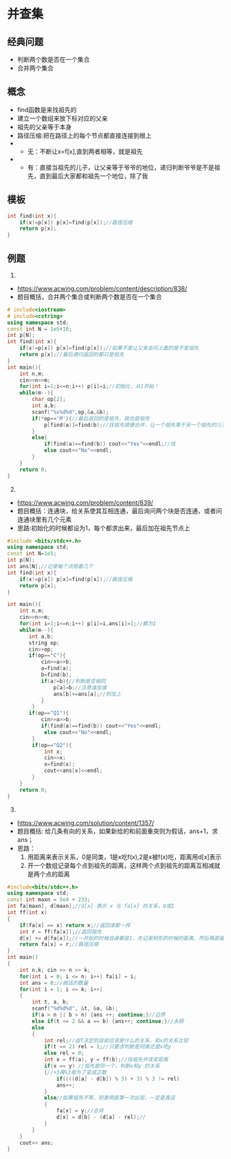 # 并查集
## 经典问题
* 判断两个数是否在一个集合
* 合并两个集合

## 概念

* find函数是来找祖先的
* 建立一个数组来放下标对应的父亲
* 祖先的父亲等于本身
* 路径压缩:把在路径上的每个节点都直接连接到根上
* * 无：不断让x=f[x],直到两者相等，就是祖先
* * 有：直接当祖先的儿子，让父亲等于爷爷的地位，递归判断爷爷是不是祖先，直到最后大家都和祖先一个地位，除了我
## 模板
```c++
int find(int x){
    if(x!=p[x]) p[x]=find(p[x]);//路径压缩
    return p[x];
}
```
## 例题
1. 
* https://www.acwing.com/problem/content/description/838/
* 题目概括，合并两个集合或判断两个数是否在一个集合
```c++
# include<iostream>
# include<cstring>
using namespace std;
const int N = 1e5+10;
int p[N];
int find(int x){
    if(x!=p[x]) p[x]=find(p[x]);//如果不是让父亲去问上面的是不是祖先
    return p[x];//最后递归返回的都只是祖先
}
int main(){
    int n,m;
    cin>>n>>m;
    for(int i=1;i<=n;i++) p[i]=i;//初始化，从1开始！
    while(m--){
        char op[2];
        int a,b;
        scanf("%s%d%d",op,&a,&b);
        if(*op=='M'){//最后返回的是祖先，我也是祖先
            p[find(a)]=find(b);//找祖先顺便合并，让一个祖先等于另一个祖先的儿子
        }
        else{  
            if(find(a)==find(b)) cout<<"Yes"<<endl;//找
            else cout<<"No"<<endl;
        }
    }
    return 0;
}
```
2. 
* https://www.acwing.com/problem/content/839/
* 题目概括：连通块，给关系使其互相连通，最后询问两个块是否连通，或者问连通块里有几个元素
* 思路:初始化的时候都设为1，每个都求出来，最后加在祖先节点上
```c++
#include <bits/stdc++.h>
using namespace std;
const int N=1e5;
int p[N];
int ans[N];//记录每个点陪着几个
int find(int x){
    if(x!=p[x]) p[x]=find(p[x]);//路径压缩
    return p[x];
}

int main(){
    int n,m;
    cin>>n>>m;
    for(int i=1;i<=n;i++) p[i]=i,ans[i]=1;//都为1
    while(m--){
       int a,b; 
       string op;
       cin>>op;
       if(op=="C"){
           cin>>a>>b;
           a=find(a);
           b=find(b);
           if(a!=b){//判断是否相同
               p[a]=b;//注意谁加谁
               ans[b]+=ans[a];//附加上
           }
        }
       if(op=="Q1"){
           cin>>a>>b;
           if(find(a)==find(b)) cout<<"Yes"<<endl;
            else cout<<"No"<<endl;
        }
        if(op=="Q2"){
            int x;
            cin>>x;
            x=find(x);
            cout<<ans[x]<<endl;
        }
    }
    return 0;
}
```
3. 
* https://www.acwing.com/solution/content/1357/
* 题目概括: 给几条有向的关系，如果新给的和前面重突则为假话，ans+1，求ans；
* 思路：
    1. 用距离来表示关系，0是同类，1是x吃f(x),2是x被f(x)吃，距离用d[x]表示
    2. 开一个数组记录每个点到祖先的距离，这样两个点到祖先的距离互相减就是两个点的距离
```c++
#include<bits/stdc++.h>
using namespace std;
const int maxn = 5e4 + 233;
int fa[maxn], d[maxn];//d[x] 表示 x 与 fa[x] 的关系，0或1
int ff(int x)
{
    if(fa[x] == x) return x;//返回谁都一样
    int r = ff(fa[x]);//返回祖先
    d[x] += d[fa[x]];//一开始的时候自身都是1，先记录树形的时候的距离，然后再直接连到祖先
    return fa[x] = r;//路径压缩
}
int main()
{
    int n,k; cin >> n >> k;
    for(int i = 0; i <= n; i++) fa[i] = i;
    int ans = 0;//假话的数量
    for(int i = 1; i <= k; i++)
    {
        int t, a, b;
        scanf("%d%d%d", &t, &a, &b);
        if(a > n || b > n) {ans ++; continue;}//边界
        else if(t == 2 && a == b) {ans++; continue;}//永假
        else
        {
            int rel;//由T决定的目前应该是什么的关系，和x的关系比较
            if(t == 2) rel = 1;//只要求判断是同类还是x吃y
            else rel = 0;
            int x = ff(a), y = ff(b);//找祖先并改变距离
            if(x == y) //祖先是同一个，判断x和y 的关系
            {//+3再%3是为了变成正数
                if((((d[a] - d[b]) % 3) + 3) % 3 != rel)
                ans++;
            }
            else//如果祖先不等，则表明是第一次出现，一定是真话
            {
                fa[x] = y;//合并
                d[x] = d[b] - (d[a] - rel);//
            }
        }
    }
    cout<< ans;
}
